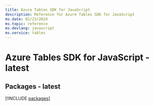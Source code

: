 ```yaml
---
title: Azure Tables SDK for JavaScript
description: Reference for Azure Tables SDK for JavaScript
ms.date: 02/23/2024
ms.topic: reference
ms.devlang: javascript
ms.service: tables
---
```

# Azure Tables SDK for JavaScript - latest
## Packages - latest
[!INCLUDE [packages](tables-index.md)]